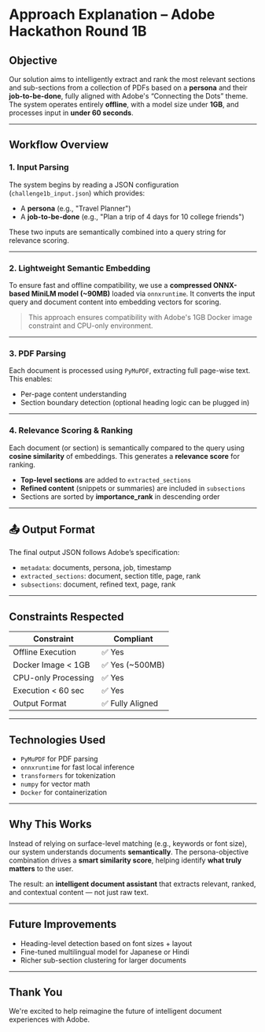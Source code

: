 #  Approach Explanation – Adobe Hackathon Round 1B

##  Objective

Our solution aims to intelligently extract and rank the most relevant sections and sub-sections from a collection of PDFs based on a **persona** and their **job-to-be-done**, fully aligned with Adobe's “Connecting the Dots” theme. The system operates entirely **offline**, with a model size under **1GB**, and processes input in **under 60 seconds**.

---

##  Workflow Overview

### 1. Input Parsing  
The system begins by reading a JSON configuration (`challenge1b_input.json`) which provides:
- A **persona** (e.g., "Travel Planner")
- A **job-to-be-done** (e.g., "Plan a trip of 4 days for 10 college friends")

These two inputs are semantically combined into a query string for relevance scoring.

---

### 2. Lightweight Semantic Embedding  
To ensure fast and offline compatibility, we use a **compressed ONNX-based MiniLM model (~90MB)** loaded via `onnxruntime`. It converts the input query and document content into embedding vectors for scoring.

> This approach ensures compatibility with Adobe's 1GB Docker image constraint and CPU-only environment.

---

### 3. PDF Parsing  
Each document is processed using `PyMuPDF`, extracting full page-wise text. This enables:
- Per-page content understanding
- Section boundary detection (optional heading logic can be plugged in)

---

### 4. Relevance Scoring & Ranking  
Each document (or section) is semantically compared to the query using **cosine similarity** of embeddings. This generates a **relevance score** for ranking.

- **Top-level sections** are added to `extracted_sections`
- **Refined content** (snippets or summaries) are included in `subsections`
- Sections are sorted by **importance_rank** in descending order

---

## 📤 Output Format

The final output JSON follows Adobe’s specification:
- `metadata`: documents, persona, job, timestamp
- `extracted_sections`: document, section title, page, rank
- `subsections`: document, refined text, page, rank

---

## Constraints Respected

| Constraint            | Compliant |
|-----------------------|-----------|
| Offline Execution     | ✅ Yes    |
| Docker Image < 1GB    | ✅ Yes (~500MB) |
| CPU-only Processing   | ✅ Yes    |
| Execution < 60 sec    | ✅ Yes    |
| Output Format         | ✅ Fully Aligned |

---

##  Technologies Used

- `PyMuPDF` for PDF parsing  
- `onnxruntime` for fast local inference  
- `transformers` for tokenization  
- `numpy` for vector math  
- `Docker` for containerization  

---

##  Why This Works

Instead of relying on surface-level matching (e.g., keywords or font size), our system understands documents **semantically**. The persona-objective combination drives a **smart similarity score**, helping identify **what truly matters** to the user.

The result: an **intelligent document assistant** that extracts relevant, ranked, and contextual content — not just raw text.

---

##  Future Improvements

- Heading-level detection based on font sizes + layout
- Fine-tuned multilingual model for Japanese or Hindi
- Richer sub-section clustering for larger documents

---

##  Thank You

We're excited to help reimagine the future of intelligent document experiences with Adobe.

